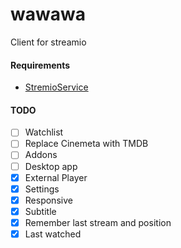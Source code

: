 # wawawa

Client for streamio

#### Requirements

- [StremioService](https://github.com/Stremio/stremio-service)

#### TODO

- [ ] Watchlist
- [ ] Replace Cinemeta with TMDB
- [ ] Addons
- [ ] Desktop app
- [x] External Player
- [x] Settings
- [x] Responsive
- [x] Subtitle
- [x] Remember last stream and position
- [x] Last watched
